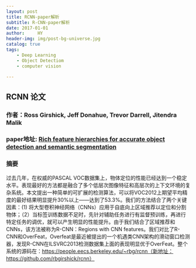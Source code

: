 ```yaml
---
layout: post
title: RCNN-paper解析
subtitle: R-CNN-paper解析
date: 2017-01-01 
author:     HY
header-img: img/post-bg-universe.jpg
catalog: true
tags:
    - Deep Learning
    - Object Detectiom
    - computer vision
    
---     
```



## RCNN 论文
### 作者：Ross Girshick, Jeff Donahue, Trevor Darrell, Jitendra Malik
### paper地址: [Rich feature hierarchies for accurate object detection and semantic segmentation](https://www.cv-foundation.org/openaccess/content_cvpr_2014/papers/Girshick_Rich_Feature_Hierarchies_2014_CVPR_paper.pdf)
### 摘要
过去几年，在权威的PASCAL VOC数据集上，物体定位的性能已经达到一个稳定水平。表现最好的方法都是融合了多个低层次图像特征和高层次的上下文环境的复杂系统。本文提出一种简单的可扩展的检测算法，可以将VOC2012上期望平均精度的最好结果明显提升30%以上——达到了53.3%。我们的方法结合了两个关键因素：(1) 将大型卷积神经网络（CNNs）应用于自底向上区域推荐以定位和分割物体；（2）当标签训练数据不足时，先针对辅助任务进行有监督预训练，再进行特定任务的调优，就可以产生明显的性能提升。由于我们结合了区域推荐和CNNs，该方法被称为R-CNN：Regions with CNN features。我们对比了R-CNN和OverFeat，Overfeat是最近被提出的一个机遇类CNN架构的滑动窗口检测器，发现R-CNN在ILSVRC2013检测数据集上面的表现明显优于OverFeat。整个系统的源码在：https://people.eecs.berkeley.edu/~rbg/rcnn（新地址：https://github.com/rbgirshick/rcnn）
